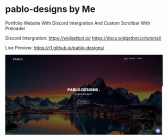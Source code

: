 # pablo-designs by Me
Portfolio Website With Discord Intergration And Custom Scrollbar With Preloader

Discord Intergration: https://widgetbot.io/ https://docs.widgetbot.io/tutorial/

Live Preview: https://r1.github.io/pablo-designs/
 

![](https://github.com/0II/pablo-designs/blob/master/preview/2.jpg)

